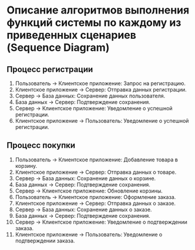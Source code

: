 # Описание алгоритмов выполнения функций системы по каждому из приведенных сценариев (Sequence Diagram)

## Процесс регистрации
1. Пользователь -> Клиентское приложение: Запрос на регистрацию.
2. Клиентское приложение -> Сервер: Отправка данных регистрации.
3. Сервер -> База данных: Сохранение данных пользователя.
4. База данных -> Сервер: Подтверждение сохранения.
5. Сервер -> Клиентское приложение: Уведомление о успешной регистрации.
6. Клиентское приложение -> Пользователь: Уведомление о успешной регистрации.

## Процесс покупки
1. Пользователь -> Клиентское приложение: Добавление товара в корзину.
2. Клиентское приложение -> Сервер: Отправка данных о товаре.
3. Сервер -> База данных: Сохранение данных о корзине.
4. База данных -> Сервер: Подтверждение сохранения.
5. Сервер -> Клиентское приложение: Обновление корзины.
6. Пользователь -> Клиентское приложение: Оформление заказа.
7. Клиентское приложение -> Сервер: Отправка данных о заказе.
8. Сервер -> База данных: Сохранение данных о заказе.
9. База данных -> Сервер: Подтверждение сохранения.
10. Сервер -> Клиентское приложение: Уведомление о подтверждении заказа.
11. Клиентское приложение -> Пользователь: Уведомление о подтверждении заказа.
